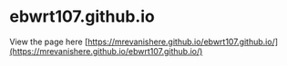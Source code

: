 # ebwrt107.github.io

View the page here [https://mrevanishere.github.io/ebwrt107.github.io/](https://mrevanishere.github.io/ebwrt107.github.io/)
